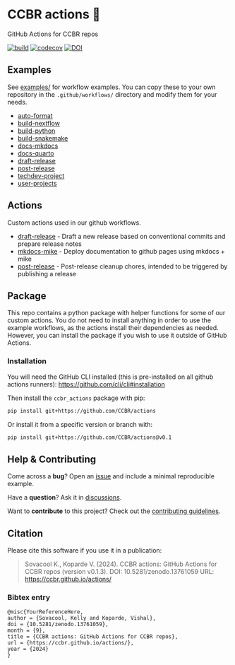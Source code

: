 <!-- README.md is generated from README.qmd. Please edit that file -->

# CCBR actions 🤖

GitHub Actions for CCBR repos

[![build](https://github.com/CCBR/actions/actions/workflows/build-python.yml/badge.svg)](https://github.com/CCBR/actions/actions/workflows/build-python.yml)
[![codecov](https://codecov.io/gh/CCBR/actions/graph/badge.svg?token=yCtBbX4tap)](https://codecov.io/gh/CCBR/actions)
[![DOI](https://zenodo.org/badge/DOI/10.5281/zenodo.13761059.svg)](https://doi.org/10.5281/zenodo.13761059)

## Examples

See [examples/](examples) for workflow examples. You can copy these to
your own repository in the `.github/workflows/` directory and modify
them for your needs.

- [auto-format](examples/auto-format.yml)
- [build-nextflow](examples/build-nextflow.yml)
- [build-python](examples/build-python.yml)
- [build-snakemake](examples/build-snakemake.yml)
- [docs-mkdocs](examples/docs-mkdocs.yml)
- [docs-quarto](examples/docs-quarto.yml)
- [draft-release](examples/draft-release.yml)
- [post-release](examples/post-release.yml)
- [techdev-project](examples/techdev-project.yml)
- [user-projects](examples/user-projects.yml)

## Actions

Custom actions used in our github workflows.

- [draft-release](draft-release) - Draft a new release based on
  conventional commits and prepare release notes
- [mkdocs-mike](mkdocs-mike) - Deploy documentation to github pages
  using mkdocs + mike
- [post-release](post-release) - Post-release cleanup chores, intended
  to be triggered by publishing a release

## Package

This repo contains a python package with helper functions for some of
our custom actions. You do not need to install anything in order to use
the example workflows, as the actions install their dependencies as
needed. However, you can install the package if you wish to use it
outside of GitHub Actions.

### Installation

You will need the GitHub CLI installed (this is pre-installed on all
github actions runners): https://github.com/cli/cli#installation

Then install the `ccbr_actions` package with pip:

```bash
pip install git+https://github.com/CCBR/actions
```

Or install it from a specific version or branch with:

```bash
pip install git+https://github.com/CCBR/actions@v0.1
```

## Help & Contributing

Come across a **bug**? Open an
[issue](https://github.com/CCBR/actions/issues) and include a minimal
reproducible example.

Have a **question**? Ask it in
[discussions](https://github.com/CCBR/actions/discussions).

Want to **contribute** to this project? Check out the [contributing
guidelines](.github/CONTRIBUTING.md).

## Citation

Please cite this software if you use it in a publication:

> Sovacool K., Koparde V. (2024). CCBR actions: GitHub Actions for CCBR
> repos (version v0.1.3). DOI: 10.5281/zenodo.13761059 URL:
> https://ccbr.github.io/actions/

### Bibtex entry

    @misc{YourReferenceHere,
    author = {Sovacool, Kelly and Koparde, Vishal},
    doi = {10.5281/zenodo.13761059},
    month = {9},
    title = {CCBR actions: GitHub Actions for CCBR repos},
    url = {https://ccbr.github.io/actions/},
    year = {2024}
    }
